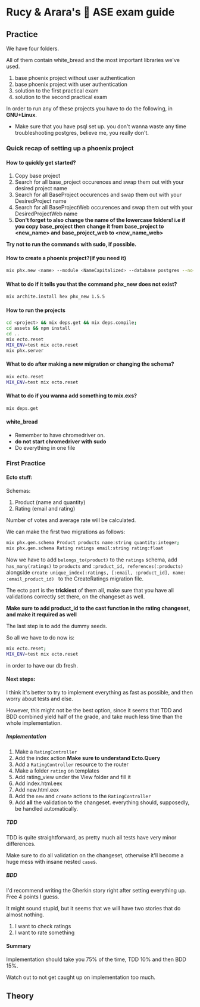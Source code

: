 # Rucy & Arara's :parrot: ASE exam guide

## Practice

We have four folders.

All of them contain white_bread and the most important libraries we've used.

1. base phoenix project without user authentication
2. base phoenix project with user authentication
3. solution to the first practical exam
4. solution to the second practical exam

In order to run any of these projects you have to do the following, in **GNU+Linux**.

* Make sure that you have psql set up. you don't wanna waste any time troubleshooting postgres, believe me, you really don't.

### Quick recap of setting up a phoenix project

#### How to quickly get started?

1. Copy base project
2. Search for all base_project occurences and swap them out with your desired project name
3. Search for all BaseProject occurences and swap them out with your DesiredProject name
4. Search for all BaseProjectWeb occurences and swap them out with your DesiredProjectWeb name
5. **Don't forget to also change the name of the lowercase folders! i.e if you copy base_project then change it from base_project to <new_name> and base_project_web to <new_name_web>**

**Try not to run the commands with sudo, if possible.**

#### How to create a phoenix project?(if you need it)

``` sh
mix phx.new <name> --module <NameCapitalized> --database postgres --no-dashboard
```

#### What to do if it tells you that the command phx_new does not exist?

``` sh
mix archite.install hex phx_new 1.5.5
```

#### How to run the projects

``` sh
cd <project> && mix deps.get && mix deps.compile;
cd assets && npm install
cd ..
mix ecto.reset
MIX_ENV=test mix ecto.reset
mix phx.server

```

#### What to do after making a new migration or changing the schema?

``` sh
mix ecto.reset
MIX_ENV=test mix ecto.reset
```

#### What to do if you wanna add something to mix.exs?

``` sh
mix deps.get
```

#### white_bread

* Remember to have chromedriver on.
* **do not start chromedriver with sudo**
* Do everything in one file

### First Practice

#### Ecto stuff:

Schemas:

1. Product (name and quantity)
2. Rating (email and rating)

Number of votes and average rate will be calculated.

We can make the first two migrations as follows:

``` sh
mix phx.gen.schema Product products name:string quantity:integer;
mix phx.gen.schema Rating ratings email:string rating:float

```

Now we have to add `belongs_to(product)` to the `ratings` schema, add `has_many(ratings)` to `products` and `:product_id, references(:products)` alongside `create unique_index(:ratings, [:email, :product_id], name: :email_product_id)
` to the CreateRatings migration file.

The ecto part is the **trickiest** of them all, make sure that you have all validations correctly set there, on the changeset as well.

**Make sure to add product_id to the cast function in the rating changeset, and make it required as well**

The last step is to add the dummy seeds.

So all we have to do now is:

``` sh
mix ecto.reset;
MIX_ENV=test mix ecto.reset
```

in order to have our db fresh.

#### Next steps:

I think it's better to try to implement everything as fast as possible, and then worry about tests and else.

However, this might not be the best option, since it seems that TDD and BDD combined yield half of the grade, and take much less time than the whole implementation.

##### Implementation

1. Make a `RatingController`
2. Add the index action **Make sure to understand Ecto.Query**
3. Add a `RatingController` resource to the router
4. Make a folder `rating` on templates
5. Add rating_view under the View folder and fill it
6. Add index.html.eex
7. Add new.html.eex
8. Add the `new` and `create` actions to the `RatingController`
9. Add **all** the validation to the changeset. everything should, supposedly, be handled automatically.

##### TDD

TDD is quite straightforward, as pretty much all tests have very minor differences.

Make sure to do all validation on the changeset, otherwise it'll become a huge mess with insane nested `case`s.

##### BDD

I'd recommend writing the Gherkin story right after setting everything up. Free 4 points I guess.

It might sound stupid, but it seems that we will have two stories that do almost nothing.

1. I want to check ratings
2. I want to rate something

#### Summary

Implementation should take you 75% of the time, TDD 10% and then BDD 15%.

Watch out to not get caught up on implementation too much.

## Theory
